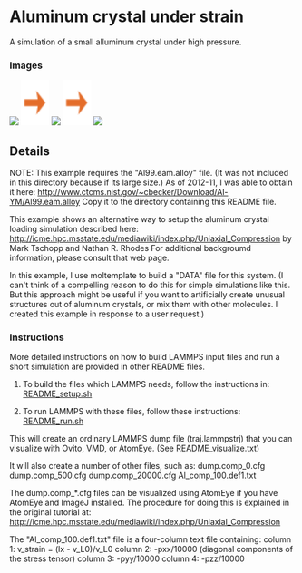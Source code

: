 Aluminum crystal under strain
=============================
A simulation of a small alluminum crystal under high pressure.

### Images

<img src="images/AlCell_LR.jpg" width=110> <img src="images/rightarrow.svg" height=80> <img src="images/AlCrystal10x10x10_t=0steps_LR.jpg" height=140> <img src="images/rightarrow.svg" height=80> <img src="images/AlCrystal10x10x10_t=20000steps_LR.jpg" height=140>


## Details

NOTE: This example requires the "Al99.eam.alloy" file.
(It was not included in this directory because if its large size.)
As of 2012-11, I was able to obtain it here:
http://www.ctcms.nist.gov/~cbecker/Download/Al-YM/Al99.eam.alloy
Copy it to the directory containing this README file.

This example shows an alternative way to setup the
aluminum crystal loading simulation described here:
http://icme.hpc.msstate.edu/mediawiki/index.php/Uniaxial_Compression
by Mark Tschopp and Nathan R. Rhodes
For additional backgroumd information, please consult that web page.

In this example, I use moltemplate to build a "DATA" file for this system.
(I can't think of a compelling reason to do this for simple simulations like
this. But this approach might be useful if you want to artificially create
unusual structures out of aluminum crystals, or mix them with other molecules.
I created this example in response to a user request.)

### Instructions

More detailed instructions on how to build LAMMPS input files and
run a short simulation are provided in other README files.

1) To build the files which LAMMPS needs, follow the instructions in:
[README_setup.sh](README_setup.sh)

2) To run LAMMPS with these files, follow these instructions:
[README_run.sh](README_run.sh)

This will create an ordinary LAMMPS dump file (traj.lammpstrj) that you can visualize with Ovito, VMD, or AtomEye.  (See README_visualize.txt)

It will also create a number of other files, such as:
dump.comp_0.cfg
dump.comp_500.cfg
dump.comp_20000.cfg
Al_comp_100.def1.txt

The dump.comp_*.cfg files can be visualized using
AtomEye if you have AtomEye and ImageJ installed.
The procedure for doing this is explained in the original tutorial at:
http://icme.hpc.msstate.edu/mediawiki/index.php/Uniaxial_Compression

The "Al_comp_100.def1.txt" file is a four-column text file containing:
column 1:     v_strain = (lx - v_L0)/v_L0
column 2:     -pxx/10000  (diagonal components of the stress tensor)
column 3:     -pyy/10000
column 4:     -pzz/10000
